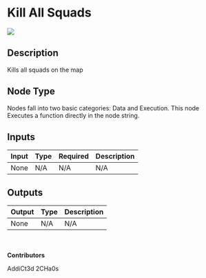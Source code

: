 # Kill All Squads
![](../../../.gitbook/assets/kill-all-squads.png)
## Description
Kills all squads on the map

## Node Type
Nodes fall into two basic categories: Data and Execution. This node Executes a function directly in the node string.

## Inputs
| Input            | Type             | Required | Description												    |
|------------------|------------------|----------|--------------------------------------------------------------|
| None | N/A | N/A | N/A |

## Outputs
| Output           | Type             | Description |
|------------------|------------------|-------------|
| None | N/A | N/A |

\
\
**Contributors**

AddiCt3d 2CHa0s